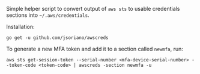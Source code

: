 Simple helper script to convert output of `aws sts` to usable credentials
sections into `~/.aws/credentials`.

Installation:
```
go get -u github.com/jsoriano/awscreds
```

To generate a new MFA token and add it to a section called `newmfa`, run:
```
aws sts get-session-token --serial-number <mfa-device-serial-number> --token-code <token-code> | awscreds -section newmfa -u
```
